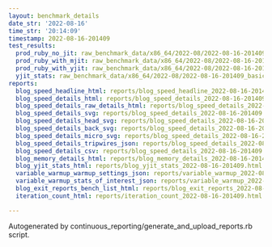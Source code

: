 ```yaml
---
layout: benchmark_details
date_str: '2022-08-16'
time_str: '20:14:09'
timestamp: 2022-08-16-201409
test_results:
  prod_ruby_no_jit: raw_benchmark_data/x86_64/2022-08/2022-08-16-201409_basic_benchmark_prod_ruby_no_jit.json
  prod_ruby_with_mjit: raw_benchmark_data/x86_64/2022-08/2022-08-16-201409_basic_benchmark_prod_ruby_with_mjit.json
  prod_ruby_with_yjit: raw_benchmark_data/x86_64/2022-08/2022-08-16-201409_basic_benchmark_prod_ruby_with_yjit.json
  yjit_stats: raw_benchmark_data/x86_64/2022-08/2022-08-16-201409_basic_benchmark_yjit_stats.json
reports:
  blog_speed_headline_html: reports/blog_speed_headline_2022-08-16-201409.html
  blog_speed_details_html: reports/blog_speed_details_2022-08-16-201409.html
  blog_speed_details_raw_details_html: reports/blog_speed_details_2022-08-16-201409.raw_details.html
  blog_speed_details_svg: reports/blog_speed_details_2022-08-16-201409.svg
  blog_speed_details_head_svg: reports/blog_speed_details_2022-08-16-201409.head.svg
  blog_speed_details_back_svg: reports/blog_speed_details_2022-08-16-201409.back.svg
  blog_speed_details_micro_svg: reports/blog_speed_details_2022-08-16-201409.micro.svg
  blog_speed_details_tripwires_json: reports/blog_speed_details_2022-08-16-201409.tripwires.json
  blog_speed_details_csv: reports/blog_speed_details_2022-08-16-201409.csv
  blog_memory_details_html: reports/blog_memory_details_2022-08-16-201409.html
  blog_yjit_stats_html: reports/blog_yjit_stats_2022-08-16-201409.html
  variable_warmup_warmup_settings_json: reports/variable_warmup_2022-08-16-201409.warmup_settings.json
  variable_warmup_stats_of_interest_json: reports/variable_warmup_2022-08-16-201409.stats_of_interest.json
  blog_exit_reports_bench_list_html: reports/blog_exit_reports_2022-08-16-201409.bench_list.html
  iteration_count_html: reports/iteration_count_2022-08-16-201409.html

---
```

Autogenerated by continuous_reporting/generate_and_upload_reports.rb script.
